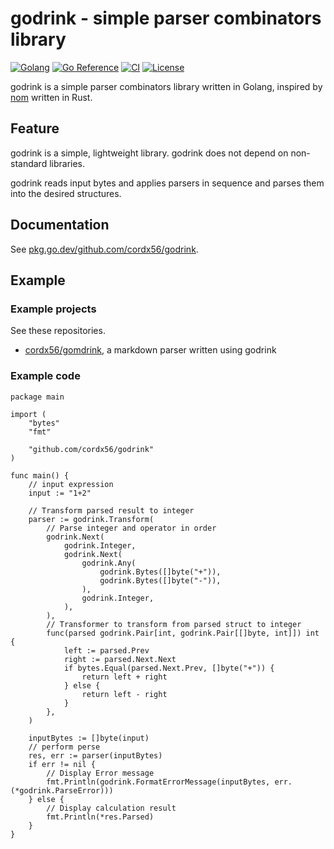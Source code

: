 # godrink - simple parser combinators library

[![Golang](https://img.shields.io/github/go-mod/go-version/cordx56/godrink)](https://github.com/cordx56/godrink/blob/main/go.mod)
[![Go Reference](https://pkg.go.dev/badge/github.com/cordx56/godrink.svg)](https://pkg.go.dev/github.com/cordx56/godrink)
[![CI](https://github.com/cordx56/godrink/actions/workflows/ci.yml/badge.svg)](https://github.com/cordx56/godrink/actions)
[![License](https://img.shields.io/github/license/cordx56/godrink)](https://github.com/cordx56/godrink/blob/main/LICENSE)

godrink is a simple parser combinators library written in Golang, inspired by [nom](https://github.com/Geal/nom) written in Rust.

## Feature
godrink is a simple, lightweight library.
godrink does not depend on non-standard libraries.

godrink reads input bytes and applies parsers in sequence and parses them into the desired structures.

## Documentation
See [pkg.go.dev/github.com/cordx56/godrink](https://pkg.go.dev/github.com/cordx56/godrink).

## Example
### Example projects
See these repositories.
- [cordx56/gomdrink](https://github.com/cordx56/gomdrink), a markdown parser written using godrink

### Example code
```golang
package main

import (
	"bytes"
	"fmt"

	"github.com/cordx56/godrink"
)

func main() {
	// input expression
	input := "1+2"

	// Transform parsed result to integer
	parser := godrink.Transform(
		// Parse integer and operator in order
		godrink.Next(
			godrink.Integer,
			godrink.Next(
				godrink.Any(
					godrink.Bytes([]byte("+")),
					godrink.Bytes([]byte("-")),
				),
				godrink.Integer,
			),
		),
		// Transformer to transform from parsed struct to integer
		func(parsed godrink.Pair[int, godrink.Pair[[]byte, int]]) int {
			left := parsed.Prev
			right := parsed.Next.Next
			if bytes.Equal(parsed.Next.Prev, []byte("+")) {
				return left + right
			} else {
				return left - right
			}
		},
	)

	inputBytes := []byte(input)
	// perform perse
	res, err := parser(inputBytes)
	if err != nil {
		// Display Error message
		fmt.Println(godrink.FormatErrorMessage(inputBytes, err.(*godrink.ParseError)))
	} else {
		// Display calculation result
		fmt.Println(*res.Parsed)
	}
}
```
